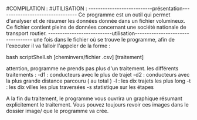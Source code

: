 #COMPILATION : 
#UTILISATION : 
---------------------------présentation---------------------------------
Ce programme est un outil qui permet d'analyser et de résumer les données donnée dans
un fichier volumineux. Ce fichier contient pleins de données concernant une société
nationale de transport routier.
---------------------------utilisation----------------------------------
une fois dans le fichier où se trouve le programme, afin de l'executer il va falloir l'appeler de la forme :

bash scriptShell.sh [cheminvers/fichier .csv] [traitement]

attention, programme ne prends pas plus d'un traitement.
les différents traitements : 
  -d1 : conducteurs avec le plus de trajet
  -d2 : conducteurs avec la plus grande distance parcouru ( au total )
  -l : les dix trajets les plus long
  -t : les dix villes les plus traversées
  -s statistique sur les étapes

A la fin du traitement, le programme vous ouvrira un graphique résumant explicitement le traitement.
Vous pouvez toujours revoir ces images dans le dossier image/ que le programme va crée.
